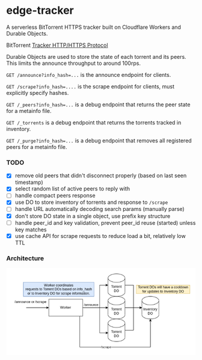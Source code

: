 # edge-tracker
A serverless BitTorrent HTTPS tracker built on Cloudflare Workers and Durable Objects.

BitTorrent [Tracker HTTP/HTTPS Protocol](https://wiki.theory.org/index.php/BitTorrentSpecification#Tracker_HTTP.2FHTTPS_Protocol)

Durable Objects are used to store the state of each torrent and its peers. This limits the announce throughput to around 100rps.


`GET /announce?info_hash=...` is the announce endpoint for clients.

`GET /scrape?info_hash=....` is the scrape endpoint for clients, must explicitly specify hashes.

`GET /_peers?info_hash=...` is a debug endpoint that returns the peer state for a metainfo file.

`GET /_torrents` is a debug endpoint that returns the torrents tracked in inventory.

`GET /_purge?info_hash=...` is a debug endpoint that removes all registered peers for a metainfo file.


### TODO
- [x] remove old peers that didn't disconnect properly (based on last seen timestamp)
- [x] select random list of active peers to reply with
- [ ] handle compact peers response
- [x] use DO to store inventory of torrents and response to `/scrape`
- [ ] handle URL automatically decoding search params (manually parse)
- [x] don't store DO state in a single object, use prefix key structure
- [ ] handle peer_id and key validation, prevent peer_id reuse (started) unless key matches
- [x] use cache API for scrape requests to reduce load a bit, relatively low TTL
### Architecture

![diagram](edge-tracker.drawio.png)
